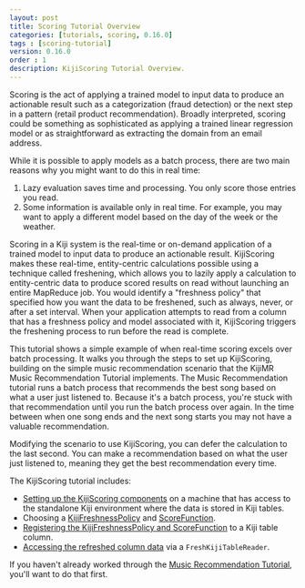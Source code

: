 ```yaml
---
layout: post
title: Scoring Tutorial Overview
categories: [tutorials, scoring, 0.16.0]
tags : [scoring-tutorial]
version: 0.16.0
order : 1
description: KijiScoring Tutorial Overview.
---
```

Scoring is the act of applying a trained model to input data to produce an actionable
result such as a categorization (fraud detection) or the next step in a pattern
(retail product recommendation). Broadly interpreted, scoring could be something
as sophisticated as applying a trained linear regression model or as straightforward
as extracting the domain from an email address.

While it is possible to apply models as a batch process, there are two main reasons why
you might want to do this in real time:

1. Lazy evaluation saves time and processing. You only score those entries you read.
2. Some information is available only in real time. For example, you may want to apply a
   different model based on the day of the week or the weather.

Scoring in a Kiji system is the real-time or
on-demand application of a trained model to input data to produce an actionable result.
KijiScoring makes these real-time, entity-centric calculations possible
using a technique called freshening, which allows you to lazily apply a calculation to
entity-centric data to produce scored results on read without launching an entire
MapReduce job. You would identify a "freshness policy" that specified how you want the
data to be freshened, such as always, never, or after a set interval. When your
application attempts to read from a column that has a
freshness policy and model associated with it, KijiScoring triggers the freshening
process to run before the read is complete.

This tutorial shows a simple example of when real-time scoring excels over batch
processing. It walks you through the steps to set up KijiScoring, building on the
simple music recommendation scenario that the KijiMR Music Recommendation Tutorial
implements. The Music Recommendation tutorial runs a batch process that recommends
the best song based on what a user just listened to. Because it's a batch process,
you're stuck with that recommendation until you run the batch process over again.
In the time between when one song ends and the next song starts you may not have a
valuable recommendation.

Modifying the scenario to use KijiScoring, you can defer the calculation to the
last second. You can make a recommendation based on what the user just listened to,
meaning they get the best recommendation every time.

The KijiScoring tutorial includes:

*  [Setting up the KijiScoring components](../scoring-setup) on a machine that has access
   to the standalone Kiji environment where the data is stored in Kiji tables.
*  Choosing a [KijiFreshnessPolicy](../freshness-policy) and [ScoreFunction](../score-function).
*  [Registering the KijiFreshnessPolicy and ScoreFunction](../registering) to a Kiji table column.
*  [Accessing the refreshed column data](../refreshed-data) via a `FreshKijiTableReader`.

If you haven't already worked through the
[Music Recommendation Tutorial]({{site.tutorial_music_devel}}/music-overview/), you'll
want to do that first.


